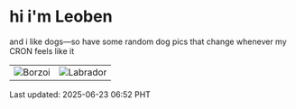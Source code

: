 # hi i'm Leoben

and i like dogs—so have some random dog pics that change whenever my CRON feels like it

|  |  |
|--------|----------|
| ![Borzoi](https://random-dog-vercel.vercel.app/api/random-borzoi?v=1750632756) | ![Labrador](https://random-dog-vercel.vercel.app/api/random-labrador?v=1750632756) |

Last updated: 2025-06-23 06:52 PHT
